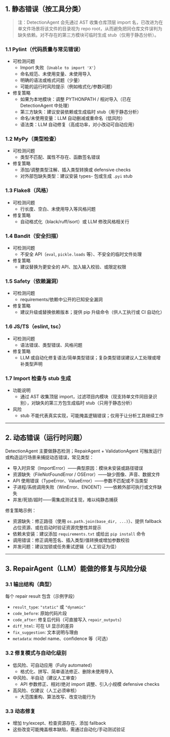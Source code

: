 ## 1. 静态错误（按工具分类）

> 注：DetectionAgent 会先通过 AST 收集仓库顶层 import 名，已改进为在单文件场景将该文件的目录视为 repo root，从而避免把同仓库文件误判为缺失依赖。对不存在的第三方模块可临时生成 stub（仅用于静态分析）。

### 1.1 Pylint（代码质量与常见错误）

- 可检测问题
  - Import 失败（`Unable to import 'X'`）  
  - 命名规范、未使用变量、未使用导入  
  - 明确的语法或格式问题（少量）  
  - 可能的运行时风险提示（例如格式化/参数问题）
- 修复策略
  - 如果为本地模块：调整 PYTHONPATH / 相对导入（已在 DetectionAgent 中处理）  
  - 第三方缺失：建议安装依赖或生成临时 stub（用于静态分析）  
  - 命名/未使用变量：LLM 自动删减或重命名（低风险）  
  - 语法类：LLM 自动修复（高成功率，对小改动可自动应用）

### 1.2 MyPy（类型检查）
- 可检测问题
  - 类型不匹配、属性不存在、函数签名错误
- 修复策略
  - 添加/调整类型注解、插入类型转换或 defensive checks  
  - 对外部包缺失类型：建议安装 types- 包或生成 `.pyi` stub

### 1.3 Flake8（风格）
- 可检测问题
  - 行长度、空白、未使用导入等风格问题
- 修复策略
  - 自动格式化（black/ruff/isort）或 LLM 修改风格相关行

### 1.4 Bandit（安全扫描）
- 可检测问题
  - 不安全 API（`eval`, `pickle.loads` 等）、不安全的临时文件处理
- 修复策略
  - 建议替换为更安全的 API、加入输入校验、或限定权限

### 1.5 Safety（依赖漏洞）
- 可检测问题
  - requirements/依赖中公开的已知安全漏洞
- 修复策略
  - 建议升级或替换依赖版本；提供 pip 升级命令（供人工执行或 CI 自动化）

### 1.6 JS/TS（eslint, tsc）
- 可检测问题
  - 语法错误、类型错误、风格问题
- 修复策略
  - LLM 或自动化修复语法/简单类型错误；复杂类型错误建议人工处理或增补类型声明

### 1.7 Import 检查与 stub 生成
- 功能说明
  - 通过 AST 收集顶层 import，过滤项目内模块（现支持单文件同目录识别），对缺失的第三方包生成临时 stub（只用于静态分析）
- 风险
  - stub 不能代表真实实现，可能掩盖逻辑错误；仅用于让分析工具继续工作

---

## 2. 动态错误（运行时问题）
DetectionAgent 主要做静态检测；RepairAgent + ValidationAgent 可触发运行或构造运行场景来捕捉动态错误，常见类型：

- 导入时异常（ImportError）——典型原因：模块未安装或路径错误
- 资源缺失（FileNotFoundError / OSError）——缺少图像、声音、数据文件
- API 使用错误（TypeError、ValueError）——参数不匹配或不当类型
- 子进程/系统调用失败（WinError、ENOENT）——依赖外部可执行或文件缺失
- 并发/死锁/超时——需集成测试复现，难以纯静态捕获

修复策略示例：
- 资源缺失：修正路径（使用 `os.path.join(base_dir, ...)`）、提供 fallback 占位资源、或在启动时验证资源完整性并提示
- 依赖未安装：建议添加 `requirements.txt` 或给出 `pip install` 命令
- 调用错误：修正调用签名、插入类型/值转换或增加参数校验
- 并发问题：建议加锁或任务重试逻辑（人工验证为佳）

---

## 3. RepairAgent（LLM）能做的修复与风险分级

### 3.1 输出结构（典型）
每个 repair result 包含（示例字段）
- `result_type`: `"static"` 或 `"dynamic"`
- `code_before`: 原始代码片段
- `code_after`: 修复后代码（可直接写入 `repair_outputs`）
- `diff_html`: 可在 UI 显示的差异
- `fix_suggestion`: 文本说明与理由
- `metadata`: model name、confidence 等（可选）

### 3.2 修复模式与自动化级别
- 低风险、可自动应用（Fully automated）
  - 格式化、拼写、简单语法修正、删除未使用导入
- 中风险、半自动（建议人工审查）
  - API 参数修正、相对/绝对 import 调整、引入小规模 defensive checks
- 高风险、仅建议（人工必须审核）
  - 大范围重构、算法改写、改变功能行为

### 3.3 动态修复
- 增加 try/except、检查资源存在、添加 fallback
- 这些改变可能掩盖根本缺陷，需通过自动化/手动测试验证

